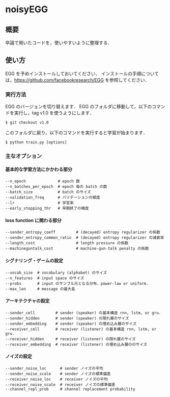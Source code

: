 # noisyEGG

## 概要
卒論で用いたコードを，使いやすいように整理する．

## 使い方

EGG を予めインストールしておいてください．
インストールの手順については，https://github.com/facebookresearch/EGG を参照してください．

### 実行方法
EGG のバージョンを切り替えます．
EGG のフォルダに移動して，以下のコマンドを実行し，tag v1.0 を使うようにします．
```
$ git checkout v1.0
```

このフォルダに戻り，以下のコマンドを実行すると学習が始まります．
```
$ python train.py [options]
```

### 主なオプション
#### 基本的な学習方法にかかわる部分
```
--n_epoch              # epoch 数
--n_batches_per_epoch  # epoch 毎の batch の数
--batch_size           # batch のサイズ
--validation_freq      # バリデーションの頻度
--lr                   # 学習率
--early_stopping_thr   # 早期終了の精度
```

#### loss function に関わる部分
```
--sender_entropy_coeff         # (decayed) entropy regularizer の係数
--sender_entropy_common_ratio  # (decayed) entropy regularizer の減衰率
--length_cost                  # length pressure の係数
--machineguntalk_cost          # machine-gun-talk penalty の係数
```

#### シグナリング・ゲームの設定
```
--vocab_size  # vocabulary (alphabet) のサイズ
--n_features  # input space のサイズ
--probs       # input のサンプル元となる分布．power-law or uniform.
--max_len     # message の最大長
```

#### アーキテクチャの設定
```
--sender_cell         # sender (speaker) の基本構造 rnn, lstm, or gru.
--sender_hidden       # sender (speaker) の隠れ層のサイズ
--sender_embedding    # sender (speaker) の埋め込み層のサイズ
--receiver_cell       # receiver (listener) の基本構造 rnn, lstm, or gru.
--receiver_hidden     # receiver (listener) の隠れ層のサイズ
--receiver_embedding  # receiver (listener) の埋め込み層ののサイズ
```

#### ノイズの設定
```
--sender_noise_loc      # sender ノイズの平均
--sender_noise_scale    # sender ノイズの標準偏差
--receiver_noise_loc    # receiver ノイズの平均
--receiver_noise_scale  # receiver ノイズの標準偏差
--channel_repl_prob     # channel replacement probability
```